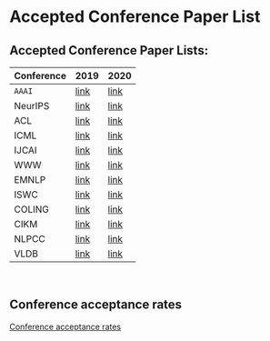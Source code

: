 # Accepted Conference Paper List

## Accepted Conference Paper Lists:

| Conference | 2019 | 2020 |
| :----------| :----| :----|
| `AAAI`       | [link](https://aaai.org/Conferences/AAAI-19/wp-content/uploads/2018/11/AAAI-19_Accepted_Papers.pdf) | [link](https://aaai.org/Conferences/AAAI-20/wp-content/uploads/2020/01/AAAI-20-Accepted-Paper-List.pdf) |
| NeurIPS       | [link](https://papers.nips.cc/book/advances-in-neural-information-processing-systems-32-2019) | [link](https://neurips.cc/Conferences/2020/AcceptedPapersInitial) |
| ACL      | [link](https://www.aclweb.org/anthology/volumes/P19-1/) | [link](https://acl2020.org/program/accepted/) |
| ICML | [link](https://www.idiap.ch/~katharas/pages/accepted-papers-at-icml-2019.html) | [link](https://icml.cc/Conferences/2020/Schedule?type=Poster) |
| IJCAI | [link](https://www.ijcai19.org/accepted-papers.html) | [link](http://static.ijcai.org/2020-accepted_papers.html) |
| WWW | [link](https://www2019.thewebconf.org/accepted-papers) | [link]() |
| EMNLP | [link](https://github.com/roomylee/EMNLP-2019-Papers) | [link](https://2020.emnlp.org/papers/main) |
| ISWC | [link](https://iswc2019.semanticweb.org/accepted-papers/) | [link](https://iswc2020.semanticweb.org/program/accepted-papers/) |
| COLING | [link](https://www.aclweb.org/anthology/volumes/C18-1/) | [link](https://coling2020.org/pages/accepted_papers_main_conference.html) |
| CIKM | [link](https://dblp.org/db/conf/cikm/cikm2019.html) | [link](https://www.cikm2020.org/accepted-papers/accepted-research-papers/) |
| NLPCC | [link](http://tcci.ccf.org.cn/conference/2019/acceptpapers.php) | [link](http://tcci.ccf.org.cn/conference/2020/acceptpapers.php) |
| VLDB | [link](https://vldb.org/2019/?papers-research) | [link](https://vldb2020.org/accepted-papers.html) |

<br>

## Conference acceptance rates
[Conference acceptance rates](https://aclweb.org/aclwiki/Conference_acceptance_rates)
